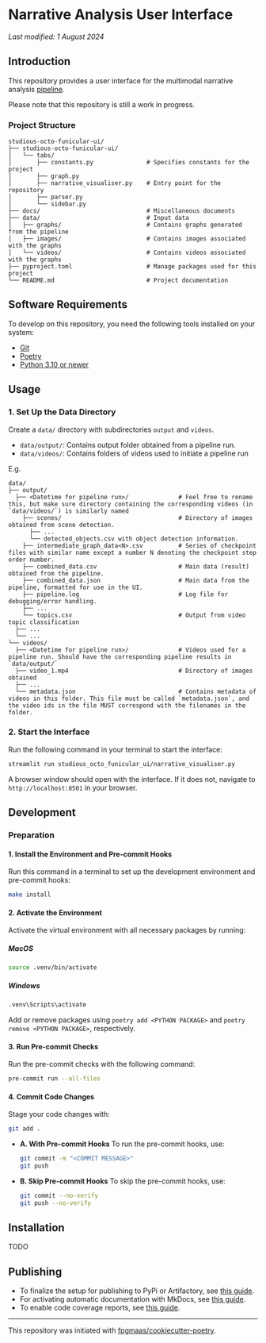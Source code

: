 # Narrative Analysis User Interface

_Last modified: 1 August 2024_

## Introduction

This repository provides a user interface for the multimodal narrative analysis [pipeline](https://github.com/AndrewTham/studious-octo-funicular).

Please note that this repository is still a work in progress.

### Project Structure

```
studious-octo-funicular-ui/
├── studious-octo-funicular-ui/
│   └── tabs/
│       ├── constants.py               # Specifies constants for the project
│       ├── graph.py
│       ├── narrative_visualiser.py    # Entry point for the repository
│       ├── parser.py
│       └── sidebar.py
├── docs/                              # Miscellaneous documents
├── data/                              # Input data
│   ├── graphs/                        # Contains graphs generated from the pipeline
│   ├── images/                        # Contains images associated with the graphs
│   └── videos/                        # Contains videos associated with the graphs
├── pyproject.toml                     # Manage packages used for this project
└── README.md                          # Project documentation
```

## Software Requirements

To develop on this repository, you need the following tools installed on your system:

- [Git](https://git-scm.com/book/en/v2/Getting-Started-Installing-Git)
- [Poetry](https://python-poetry.org/docs/)
- [Python 3.10 or newer](https://www.python.org/downloads/)

## Usage

### 1. Set Up the Data Directory

Create a `data/` directory with subdirectories `output` and `videos`.

- `data/output/`: Contains output folder obtained from a pipeline run.
- `data/videos/`: Contains folders of videos used to initiate a pipeline run

E.g.

```
data/
├── output/
  ├── <Datetime for pipeline run>/              # Feel free to rename this, but make sure directory containing the corresponding videos (in `data/videos/`) is similarly named
    ├── scenes/                                 # Directory of images obtained from scene detection.
      ├── ...
      └── detected_objects.csv with object detection information.
    ├── intermediate_graph_data<N>.csv          # Series of checkpoint files with similar name except a number N denoting the checkpoint step order number.
    ├── combined_data.csv                       # Main data (result) obtained from the pipeline.
    ├── combined_data.json                      # Main data from the pipeline, formatted for use in the UI.
    ├── pipeline.log                            # Log file for debugging/error handling.
    ├── ...
    └── topics.csv                              # Output from video topic classification
  ├── ...
  └── ...
└── videos/
  ├── <Datetime for pipeline run>/              # Videos used for a pipeline run. Should have the corresponding pipeline results in `data/output/`
  ├── video_1.mp4                               # Directory of images obtained
  ├── ...
  └── metadata.json                             # Contains metadata of videos in this folder. This file must be called `metadata.json`, and the video ids in the file MUST correspond with the filenames in the folder.
```

### 2. Start the Interface

Run the following command in your terminal to start the interface:

```bash
streamlit run studious_octo_funicular_ui/narrative_visualiser.py
```

A browser window should open with the interface. If it does not, navigate to `http://localhost:8501` in your browser.

## Development

### Preparation

#### 1. Install the Environment and Pre-commit Hooks

Run this command in a terminal to set up the development environment and pre-commit hooks:

```bash
make install
```

#### 2. Activate the Environment

Activate the virtual environment with all necessary packages by running:

##### MacOS

```bash
source .venv/bin/activate
```

##### Windows

```bash
.venv\Scripts\activate
```

Add or remove packages using `poetry add <PYTHON PACKAGE>` and `poetry remove <PYTHON PACKAGE>`, respectively.

#### 3. Run Pre-commit Checks

Run the pre-commit checks with the following command:

```bash
pre-commit run --all-files
```

#### 4. Commit Code Changes

Stage your code changes with:

```bash
git add .
```

- **A. With Pre-commit Hooks**
  To run the pre-commit hooks, use:

  ```bash
  git commit -m "<COMMIT MESSAGE>"
  git push
  ```

- **B. Skip Pre-commit Hooks**
  To skip the pre-commit hooks, use:

  ```bash
  git commit --no-verify
  git push --no-verify
  ```

## Installation

TODO

## Publishing

- To finalize the setup for publishing to PyPi or Artifactory, see [this guide](https://fpgmaas.github.io/cookiecutter-poetry/features/publishing/#set-up-for-pypi).
- For activating automatic documentation with MkDocs, see [this guide](https://fpgmaas.github.io/cookiecutter-poetry/features/mkdocs/#enabling-the-documentation-on-github).
- To enable code coverage reports, see [this guide](https://fpgmaas.github.io/cookiecutter-poetry/features/codecov/).

---

This repository was initiated with [fpgmaas/cookiecutter-poetry](https://github.com/fpgmaas/cookiecutter-poetry).
